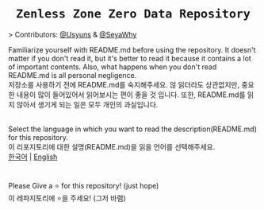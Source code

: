 <div align="center">
  <h1><code>Zenless Zone Zero Data Repository</code></h1>
</div>>
Contributors: <a href="https://github.com/Usyuns">@Usyuns</a> & <a href="https://github.com/SeyaWhy">@SeyaWhy</a>

Familiarize yourself with README.md before using the repository. It doesn't matter if you don't read it, but it's better to read it because it contains a lot of important contents. Also, what happens when you don't read README.md is all personal negligence.<br>
저장소를 사용하기 전에 README.md를 숙지해주세요. 않 읽더라도 상관없지만, 중요한 내용이 많이 들어있어서 읽어보시는 편이 좋을 것 입니다. 또한, README.md를 읽지 않아서 생기게 되는 일은 모두 개인의 과실입니다.<br><br>

Select the language in which you want to read the description(README.md) for this repository.<br>
이 리포지토리에 대한 설명(README.md)을 읽을 언어를 선택해주세요.<br>
[한국어](https://github.com/Usyuns/ZZZData/blob/main/Languages/ko-kr/README.md) | [English](https://github.com/Usyuns/ZZZData/blob/main/Languages/en-us/README.md)

#

Please Give a ⭐ for this repository! (just hope)<br>이 레파지토리에 ⭐을 주세요! (그저 바램)
